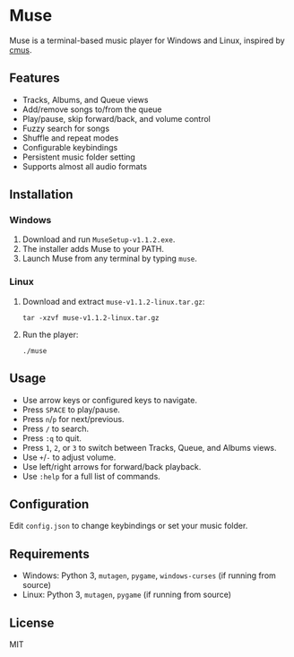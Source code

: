 # Muse

Muse is a terminal-based music player for Windows and Linux, inspired by [cmus](https://cmus.github.io/).

## Features

- Tracks, Albums, and Queue views
- Add/remove songs to/from the queue
- Play/pause, skip forward/back, and volume control
- Fuzzy search for songs
- Shuffle and repeat modes
- Configurable keybindings
- Persistent music folder setting
- Supports almost all audio formats

## Installation

### Windows

1. Download and run `MuseSetup-v1.1.2.exe`.
2. The installer adds Muse to your PATH.
3. Launch Muse from any terminal by typing `muse`.

### Linux

1. Download and extract `muse-v1.1.2-linux.tar.gz`:
   ```
   tar -xzvf muse-v1.1.2-linux.tar.gz
   ```
2. Run the player:
   ```
   ./muse
   ```

## Usage

- Use arrow keys or configured keys to navigate.
- Press `SPACE` to play/pause.
- Press `n`/`p` for next/previous.
- Press `/` to search.
- Press `:q` to quit.
- Press `1`, `2`, or `3` to switch between Tracks, Queue, and Albums views.
- Use `+`/`-` to adjust volume.
- Use left/right arrows for forward/back playback.
- Use `:help` for a full list of commands.

## Configuration

Edit `config.json` to change keybindings or set your music folder.

## Requirements

- Windows: Python 3, `mutagen`, `pygame`, `windows-curses` (if running from source)
- Linux: Python 3, `mutagen`, `pygame` (if running from source)

## License

MIT
